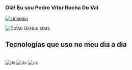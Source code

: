 ### Olá! Eu sou Pedro Vítor Rocha Do Val


[![Linkedin](https://img.shields.io/badge/LinkedIn-0077B5?style=for-the-badge&logo=linkedin&logoColor=white)](https://www.linkedin.com/in/pedro-vitor-rocha-do-val/)


![DoVal GitHub stats](https://github-readme-stats.vercel.app/api?username=RochaDoVal&show_icons=true&theme=dracula)

## Tecnologias que uso no meu dia a dia

<div style="display: inline_block"><br/>
  <img align="center" alt=Js src="https://img.shields.io/badge/JavaScript-F7DF1E?style=for-the-badge&logo=javascript&logoColor=black" />
  <img align="center" alt=Js src="https://img.shields.io/badge/Python-14354C?style=for-the-badge&logo=python&logoColor=white" />
  <img align="center" alt=Js src="https://img.shields.io/badge/Java-ED8B00?style=for-the-badge&logo=openjdk&logoColor=white" />
  
</div>
